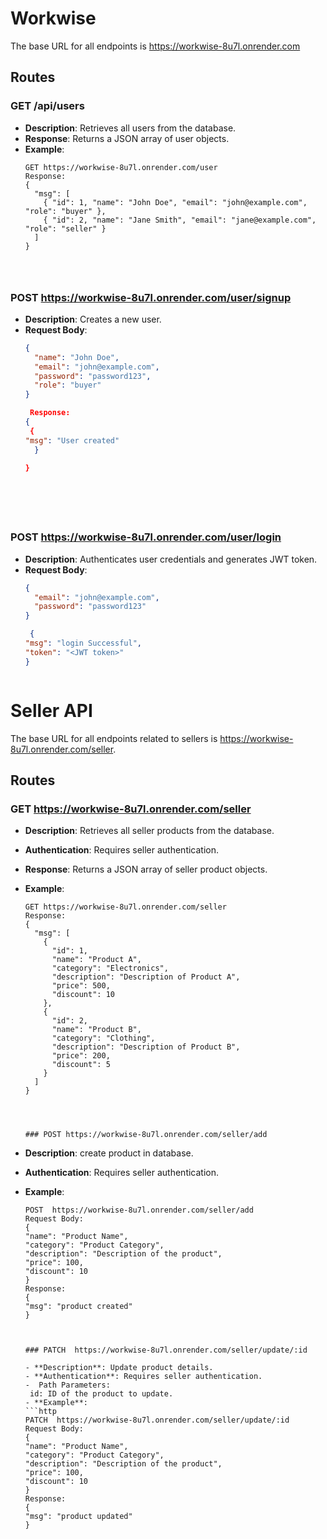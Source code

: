 # Workwise

The base URL for all endpoints is https://workwise-8u7l.onrender.com

## Routes


### GET /api/users

- **Description**: Retrieves all users from the database.
- **Response**: Returns a JSON array of user objects.
- **Example**:
  ```http
  GET https://workwise-8u7l.onrender.com/user
  Response:
  {
    "msg": [
      { "id": 1, "name": "John Doe", "email": "john@example.com", "role": "buyer" },
      { "id": 2, "name": "Jane Smith", "email": "jane@example.com", "role": "seller" }
    ]
  }




### POST https://workwise-8u7l.onrender.com/user/signup

- **Description**: Creates a new user.
- **Request Body**:
  ```json
  {
    "name": "John Doe",
    "email": "john@example.com",
    "password": "password123",
    "role": "buyer"
  }

   Response:
  {
   {
  "msg": "User created"
    }

  }







### POST https://workwise-8u7l.onrender.com/user/login

- **Description**: Authenticates user credentials and generates JWT token.
- **Request Body**:
  ```json
  {
    "email": "john@example.com",
    "password": "password123"
  }

   {
  "msg": "login Successful",
  "token": "<JWT token>"
  }



# Seller API

The base URL for all endpoints related to sellers is https://workwise-8u7l.onrender.com/seller.

## Routes

### GET https://workwise-8u7l.onrender.com/seller

- **Description**: Retrieves all seller products from the database.
- **Authentication**: Requires seller authentication.
- **Response**: Returns a JSON array of seller product objects.
- **Example**:
  ```http
  GET https://workwise-8u7l.onrender.com/seller
  Response:
  {
    "msg": [
      {
        "id": 1,
        "name": "Product A",
        "category": "Electronics",
        "description": "Description of Product A",
        "price": 500,
        "discount": 10
      },
      {
        "id": 2,
        "name": "Product B",
        "category": "Clothing",
        "description": "Description of Product B",
        "price": 200,
        "discount": 5
      }
    ]
  }




  ### POST https://workwise-8u7l.onrender.com/seller/add

- **Description**: create product in database.
- **Authentication**: Requires seller authentication.

- **Example**:
  ```http
  POST  https://workwise-8u7l.onrender.com/seller/add
  Request Body:
  {
  "name": "Product Name",
  "category": "Product Category",
  "description": "Description of the product",
  "price": 100,
  "discount": 10
  }
  Response:
  {
  "msg": "product created"
  }



  ### PATCH  https://workwise-8u7l.onrender.com/seller/update/:id

  - **Description**: Update product details.
  - **Authentication**: Requires seller authentication.
  -  Path Parameters:
   id: ID of the product to update.
  - **Example**:
  ```http
  PATCH  https://workwise-8u7l.onrender.com/seller/update/:id
  Request Body:
  {
  "name": "Product Name",
  "category": "Product Category",
  "description": "Description of the product",
  "price": 100,
  "discount": 10
  }
  Response:
  {
  "msg": "product updated"
  }







